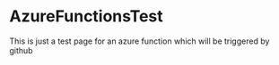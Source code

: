 # AzureFunctionsTest

This is just a test page for an azure function which will be triggered by github
